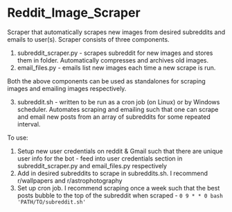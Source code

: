 # Reddit_Image_Scraper

Scraper that automatically scrapes new images from desired subreddits and emails to user(s). Scraper consists of three components.

1. subreddit_scraper.py - scrapes subreddit for new images and stores them in folder. Automatically compresses and archives old images.
2. email_files.py - emails list new images each time a new scrape is run. 

Both the above components can be used as standalones for scraping images and emailing images respectively. 

3. subreddit.sh - written to be run as a cron job (on Linux) or by Windows scheduler. Automates scraping and emailing such that one can scrape and email new posts from an array of subreddits for some repeated interval.

To use: 
  1. Setup new user credentials on reddit & Gmail such that there are unique user info for the bot - feed into user credentials   section in subreddit_scraper.py and email_files.py respectively
  2. Add in desired subreddits to scrape in subreddits.sh. I recommend r/wallpapers and r/astrophotography
  3. Set up cron job. I recommend scraping once a week such that the best posts bubble to the top of the subreddit when scraped - ``` 0 9 * * 0 bash 'PATH/TO/subreddit.sh' ```
